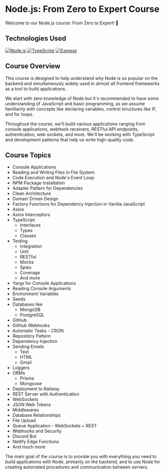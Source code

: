 # Node.js: From Zero to Expert Course

Welcome to our Node.js course: From Zero to Expert! 🚀

## Technologies Used

[![Node.js](https://img.shields.io/badge/Node.js-v14.17.3-green)](https://nodejs.org/)
[![TypeScript](https://img.shields.io/badge/TypeScript-v4.3.5-blue)](https://www.typescriptlang.org/)
[![Express](https://img.shields.io/badge/Express-v4.17.1-lightgrey)](https://expressjs.com/)

## Course Overview

This course is designed to help understand why Node is so popular on the backend and simultaneously widely used in almost all frontend frameworks as a tool to build applications.

We start with zero knowledge of Node but it's recommended to have some understanding of JavaScript and basic programming, as we assume familiarity with concepts like declaring variables, control structures like IF, and for loops.

Throughout the course, we'll build various applications ranging from console applications, webhook receivers, RESTful API endpoints, authentication, web sockets, and more. We'll be working with TypeScript and development patterns that help us write high-quality code.

## Course Topics

- Console Applications
- Reading and Writing Files in File System
- Code Execution and Node's Event Loop
- NPM Package Installation
- Adapter Pattern for Dependencies
- Clean Architecture
- Domain Driven Design
- Factory Functions for Dependency Injection in Vanilla JavaScript
- Axios
- Axios Interceptors
- TypeScript
  - Interfaces
  - Types
  - Classes
- Testing
  - Integration
  - Unit
  - RESTful
  - Mocks
  - Spies
  - Coverage
  - And more
- Yargs for Console Applications
- Reading Console Arguments
- Environment Variables
- Seeds
- Databases like
  - MongoDB
  - PostgreSQL
- GitHub
- GitHub Webhooks
- Automatic Tasks - CRON
- Repository Pattern
- Dependency Injection
- Sending Emails
  - Text
  - HTML
  - Gmail
- Loggers
- ORMs
  - Prisma
  - Mongoose
- Deployment to Railway
- REST Server with Authentication
- WebSockets
- JSON Web Tokens
- Middlewares
- Database Relationships
- File Upload
- Queue Application - WebSockets + REST
- Webhooks and Security
- Discord Bot
- Netlify Edge Functions
- And much more

The main goal of the course is to provide you with everything you need to build applications with Node, primarily on the backend, and to use Node for creating automated procedures and communication between servers.
